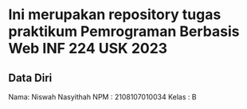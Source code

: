 # Ini merupakan repository tugas praktikum Pemrograman Berbasis Web INF 224 USK 2023
 
## Data Diri
 
Nama: Niswah Nasyithah
NPM : 2108107010034
Kelas : B

